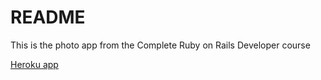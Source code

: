 # README

This is the photo app from the Complete Ruby on Rails Developer course

[Heroku app](https://photo-app-fjlf.herokuapp.com/)